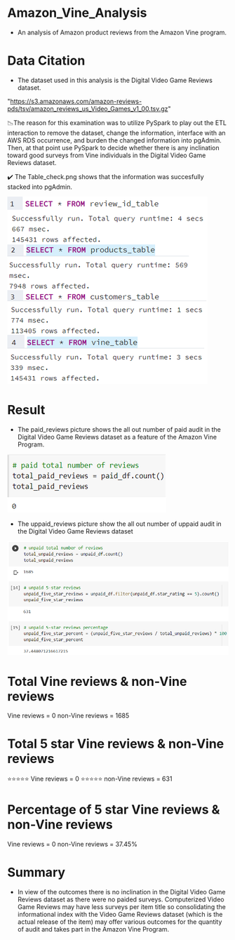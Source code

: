 # Amazon_Vine_Analysis

- An analysis of Amazon product reviews from the Amazon Vine program.

# Data Citation

- The dataset used in this analysis is the Digital Video Game Reviews dataset.

"https://s3.amazonaws.com/amazon-reviews-pds/tsv/amazon_reviews_us_Video_Games_v1_00.tsv.gz"

📉The reason for this examination was to utilize PySpark to play out the ETL interaction to remove the dataset, change the information, interface with an AWS RDS occurrence, and burden the changed information into pgAdmin. Then, at that point use PySpark to decide whether there is any inclination toward good surveys from Vine individuals in the Digital Video Game Reviews dataset. 

✔️ The Table_check.png shows that the information was succesfully stacked into pgAdmin.

![Amazon_Vine_Analysis](picture1.png)

# Result

- The paid_reviews picture shows the all out number of paid audit in the Digital Video Game Reviews dataset as a feature of the Amazon Vine Program.

![Amazon_Vine_Analysis](picture2.png)

- The uppaid_reviews picture show the all out number of uppaid audit in the Digital Video Game Reviews dataset 

![Amazon_Vine_Analysis](picture3.png)


#  Total Vine reviews & non-Vine reviews

Vine reviews = 0
non-Vine reviews = 1685

#  Total 5 star Vine reviews & non-Vine reviews

⭐⭐⭐⭐⭐ Vine reviews = 0
⭐⭐⭐⭐⭐ non-Vine reviews = 631

#  Percentage of 5 star Vine reviews & non-Vine reviews

Vine reviews = 0
non-Vine reviews = 37.45%

# Summary

- In view of the outcomes there is no inclination in the Digital Video Game Reviews dataset as there were no paided surveys. 
Computerized Video Game Reviews may have less surveys per item title so consolidating the informational index with the Video Game Reviews dataset (which is the actual release of the item) may offer various outcomes for the quantity of audit and takes part in the Amazon Vine Program.
